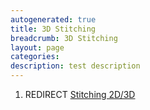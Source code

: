 ```yaml
---
autogenerated: true
title: 3D Stitching
breadcrumb: 3D Stitching
layout: page
categories: 
description: test description
---
```


1.  REDIRECT [Stitching 2D/3D](Stitching_2D/3D )

